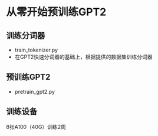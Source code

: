 # 从零开始预训练GPT2
## 训练分词器
- train_tokenizer.py
- 在GPT2快速分词器的基础上，根据提供的数据集训练分词器

## 预训练GPT2
- pretrain_gpt2.py

## 训练设备
8张A100（40G）训练2周
